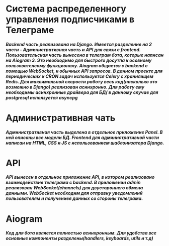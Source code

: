 <h1>Система распределенногу управления подписчиками в Телеграме</h1>
<h5>Backend часть реализована на Django. Имеется разделение на 2 части - Административная часть и API для связи с frontend. Пользовательская часть вынесена в телеграм бота, которые написан на Aiogram 3. Это необходимо для быстрого досутпа к осовному пользователсому функционалу. Aiogram общается с backend с помощью WebSocket, и обычных API запросов. В данном проекте для периодических и CRON задач используется Celery с хранилищем Redis. Для максимальной скорости работу весь код(насколько это возможно в Django) реализован асинхронно. Для работу ему необходимы асинхронные драйвера для БД( в данному случае для postgresql исползуется asyncpg</h5>
<h1>Административная чать</h1>
<h5>Административная часть выделена в отдельное приложение Panel. В ней описаны все модели БД. Frontend для административной части написан на HTML, CSS и JS с 
использованием шаблонизатора Django.</h5>
<h1>API</h1>
<h5>API вынесен в отдельное приложение API, в котором реализовано взаимодействие телеграма с backend. В приложении admin реализован WebSocket(channels) для двустороннего обмена данными. WebSocket необходим для отправку уведомлений пользователям и получениея данных со стороны телеграма.</h5>
<h1>Aiogram</h1>
<h5>Код для бота является полностью асинхронным. Для удобства все основные компоненты разделены(handlers, keyboards, utils и т.д)</h5>

